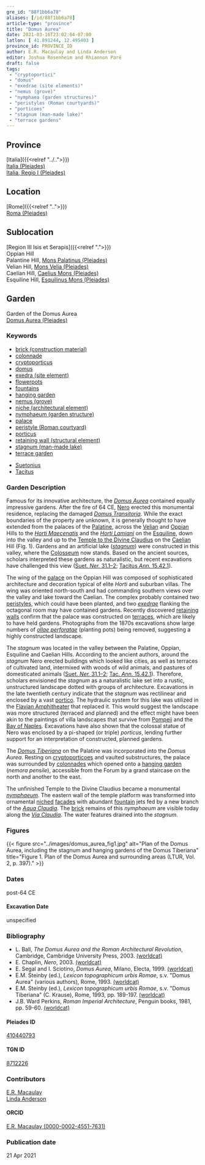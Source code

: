 ```yaml
---
gre_id: "88f1bb6a78"
aliases: [/id/88f1bb6a78]
article-type: "province"
title: "Domus Aurea"
date: 2021-03-16T23:02:04-07:00
latlon: [ 41.891244, 12.495403 ]
province_id: PROVINCE_ID
author: E.R. Macaulay and Linda Anderson
editor: Joshua Rosenheim and Rhiannon Paré
draft: false
tags:
 - "cryptoportici"
 - "domus"
 - "exedrae (site elements)"
 - "nemus (grove)"
 - "nymphaea (garden structures)"
 - "peristyles (Roman courtyards)"
 - "porticoes"
 - "stagnum (man-made lake)"
 - "terrace gardens"
---
```


## Province

[Italia]({{<relref "../..">}}) \
[Italia (Pleiades)](https://pleiades.stoa.org/places/1052) \
[Italia, Regio I (Pleiades)](https://pleiades.stoa.org/places/441075550)
<!-- -->
## Location

[Rome]({{<relref "..">}}) \
[Roma (Pleiades)](https://pleiades.stoa.org/places/423025)
<!-- -->
## Sublocation

[Region III Isis et Serapis]({{<relref ".">}}) \
Oppian Hill \
Palantine Hill, [Mons Palatinus (Pleiades)](https://pleiades.stoa.org/places/971691208) \
Velian Hill, [Mons Velia (Pleiades)](https://pleiades.stoa.org/places/157710058) \
Caelian Hill, [Caelius Mons (Pleiades)](https://pleiades.stoa.org/places/695491849) \
Esquiline Hill, [Esquilinus Mons (Pleiades)](https://pleiades.stoa.org/places/679976755)
<!-- -->
<!-- -->
<!-- -->
## Garden

Garden of the Domus Aurea \
[Domus Aurea (Pleiades)](https://pleiades.stoa.org/places/410440793)
<!-- -->
### Keywords
<!-- -->
- [brick (construction material)](http://vocab.getty.edu/page/aat/300010463)
- [colonnade](http://vocab.getty.edu/page/aat/300002613)
- [cryptoporticus](http://vocab.getty.edu/page/aat/300004295)
- [domus](http://vocab.getty.edu/page/aat/300005506)
- [exedra (site element)](http://vocab.getty.edu/page/aat/300081589)
- [flowerpots](http://vocab.getty.edu/page/aat/300194749)
- [fountains](http://vocab.getty.edu/page/aat/300006179)
- [hanging garden](http://vocab.getty.edu/page/aat/300008100)
- [nemus (grove)](http://vocab.getty.edu/page/aat/300008884)
- [niche (architectural element)](http://vocab.getty.edu/page/aat/300002704)
- [nymphaeum (garden structure)](http://vocab.getty.edu/page/aat/300006809)
- [palace](http://vocab.getty.edu/page/aat/300005734)
- [peristyle (Roman courtyard)](http://vocab.getty.edu/page/aat/300080971)
- [porticus](http://vocab.getty.edu/page/aat/300004145)
- [retaining wall (structural element)](http://vocab.getty.edu/page/aat/300005073)
- [stagnum (man-made lake)](http://vocab.getty.edu/page/aat/300263360)
- [terrace garden](http://vocab.getty.edu/page/aat/300404778)
<!-- -->
- [Suetonius](http://catalog.perseus.org/cite-collections/authors/urn:cite:perseus:author.1340)
- [Tacitus](http://catalog.perseus.org/cite-collections/authors/urn:cite:perseus:author.1357)
<!-- -->
<!-- -->
### Garden Description
<!-- -->
Famous for its innovative architecture, the [*Domus Aurea*](https://en.wikipedia.org/wiki/Domus_Aurea) contained equally impressive gardens. After the fire of 64 CE, [Nero](https://en.wikipedia.org/wiki/Nero) erected this monumental residence, replacing the damaged [*Domus Transitoria*](https://en.wikipedia.org/wiki/Domus_Transitoria). While the exact boundaries of the property are unknown, it is generally thought to have extended from the palaces of the [Palatine](https://en.wikipedia.org/wiki/Palatine_Hill), across the [Velian](https://en.wikipedia.org/wiki/Velian_Hill) and [Oppian](https://en.wikipedia.org/wiki/Oppian_Hill) Hills to the [*Horti Maecenatis*](https://en.wikipedia.org/wiki/Gardens_of_Maecenas) and the [*Horti Lamiani*](https://en.wikipedia.org/wiki/Horti_Lamiani) on the [Esquiline](https://en.wikipedia.org/wiki/Esquiline_Hill), down into the valley and up to the [Temple to the Divine Claudius](https://en.wikipedia.org/wiki/Temple_of_Claudius) on the [Caelian](https://en.wikipedia.org/wiki/Caelian_Hill) Hill (Fig. 1). Gardens and an artificial lake ([*stagnum*](http://vocab.getty.edu/page/aat/300263360)) were constructed in this valley, where the [Colosseum](https://en.wikipedia.org/wiki/Colosseum) now stands. Based on the ancient sources, scholars interpreted these gardens as naturalistic, but recent excavations have challenged this view ([Suet. *Ner.* 31.1–2](http://data.perseus.org/citations/urn:cts:latinLit:phi1348.abo016.perseus-lat1:31); [Tacitus *Ann.* 15.42.1](http://data.perseus.org/citations/urn:cts:latinLit:phi1351.phi005.perseus-lat1:15.42)).

The wing of the [palace](http://vocab.getty.edu/page/aat/300005734) on the Oppian Hill was composed of sophisticated architecture and decoration typical of elite *Horti* and suburban villas. The wing was oriented north-south and had commanding southern views over the valley and lake toward the Caelian<!--(Fig. 2)-->. The complex probably contained two [peristyles](https://en.wikipedia.org/wiki/Peristyle), which could have been planted, and two [*exedrae*](http://vocab.getty.edu/page/aat/300081589) flanking the octagonal room may have contained gardens. Recently discovered [retaining walls](http://vocab.getty.edu/page/aat/300005073) confirm that the palace was constructed on [terraces](http://vocab.getty.edu/page/aat/300004182), which are likely to have held gardens. Photographs from the 1870s excavations show large numbers of [*ollae perforatae*](https://brunelleschi.imss.fi.it/giardinoantico/egar.asp?c=24677) (planting pots) being removed, suggesting a highly constructed landscape.

The *stagnum* was located in the valley between the Palatine, Oppian, Esquiline and Caelian Hills. According to the ancient authors, around the *stagnum* Nero erected buildings which looked like cities, as well as terraces of cultivated land, intermixed with woods of wild animals, and pastures of domesticated animals ([Suet. *Ner.* 31.1–2](http://data.perseus.org/citations/urn:cts:latinLit:phi1348.abo016.perseus-lat1:31); [Tac. *Ann.* 15.42.1](http://data.perseus.org/citations/urn:cts:latinLit:phi1351.phi005.perseus-lat1:15.42)). Therefore, scholars envisioned the *stagnum* as a naturalistic lake set into a rustic, unstructured landscape dotted with groups of architecture. Excavations in the late twentieth century indicate that the *stagnum* was rectilinear and enclosed by a vast [portico](http://vocab.getty.edu/page/aat/300004145). The hydraulic system for this lake was utilized in the [Flavian Amphitheater](https://en.wikipedia.org/wiki/Colosseum) that replaced it. This would suggest the landscape was more structured (terraced and planned) and the effect might have been akin to the paintings of villa landscapes that survive from [Pompeii](https://en.wikipedia.org/wiki/Pompeii) and the [Bay of Naples](https://en.wikipedia.org/wiki/Gulf_of_Naples). Excavations have also shown that the colossal statue of Nero was enclosed by a pi-shaped (or triple) *porticus*, lending further support for an interpretation of constructed, planned gardens.

The [*Domus Tiberiana*](https://en.wikipedia.org/wiki/Domus_Tiberiana) on the Palatine was incorporated into the *Domus Aurea*. Resting on [cryptoporticoes](http://vocab.getty.edu/page/aat/300004295) and vaulted substructures, the palace was surrounded by [colonnades](http://vocab.getty.edu/page/aat/300002613) which opened onto a [hanging garden](http://vocab.getty.edu/page/aat/300008100) (*nemora pensile*), accessible from the Forum by a grand staircase on the north and another to the east.

The unfinished Temple to the Divine Claudius became a monumental [*nymphaeum*](http://vocab.getty.edu/page/aat/300006809). The eastern wall of the temple platform was transformed into ornamental [niched](http://vocab.getty.edu/page/aat/300002704) [facades](http://vocab.getty.edu/page/aat/300002526) with abundant [fountain](http://vocab.getty.edu/page/aat/300006179) jets fed by a new branch of the [*Aqua Claudia*](https://pleiades.stoa.org/places/423563). The [brick](http://vocab.getty.edu/page/aat/300010463) remains of this *nymphaeum* are visible today along the [*Via Claudia*](https://pleiades.stoa.org/places/688514720)<!--(Fig. 3)-->. The water features drained into the *stagnum*.
<!-- -->
### Figures
<!-- -->
{{< figure src="../images/domus_aurea_fig1.jpg" alt="Plan of the Domus Aurea, including the stagnum and hanging gardens of the Domus Tiberiana" title="Figure 1. Plan of the Domus Aurea and surrounding areas (LTUR, Vol. 2, p. 397)." >}}

<!--{{< figure src="../images/.jpg" alt="Gardens of the Oppian palace" title="Figure 2. Gardens of the Oppian palace (image source)." >}}-->

<!--{{< figure src="../images/.jpg" alt="Photograph of Neronian nymphaeum on the Caelian" title="Figure 3. Photograph of Neronian nymphaeum on the Caelian (image source)." >}}-->

### Dates

post-64 CE

#### Excavation Date

unspecified

### Bibliography

* L. Ball, *The Domus Aurea and the Roman Architectural Revolution*, Cambridge, Cambridge University Press, 2003. [(worldcat)](http://www.worldcat.org/oclc/185994172)
* E. Chaplin, *Nero*, 2003. [(worldcat)](http://www.worldcat.org/oclc/940668435)
* E. Segal and I. Sciotino, *Domus Aurea*, Milano, Electa, 1999. [(worldcat)](http://www.worldcat.org/oclc/1026067959)
* E.M. Steinby (ed.), *Lexicon topographicum urbis Romae*, s.v. "Domus Aurea" (various authors), Rome, 1993. [(worldcat)](http://www.worldcat.org/oclc/1114759113)
* E.M. Steinby (ed.), *Lexicon topographicum urbis Romae*, s.v. "Domus Tiberiana" (C. Krause), Rome, 1993, pp. 189-197. [(worldcat)](http://www.worldcat.org/oclc/1114759113)
* J.B. Ward Perkins, *Roman Imperial Architecture*, Penguin books, 1981, pp. 59-60. [(worldcat)](http://www.worldcat.org/oclc/1091918996)

#### Pleiades ID

[410440793](https://pleiades.stoa.org/places/410440793)

#### TGN ID

[8712226](http://vocab.getty.edu/page/tgn/8712226)

### Contributors

[E.R. Macaulay](https://emacaulaylewis.com)\
[Linda Anderson](#)<!--Find website-->

#### ORCID

[E.R. Macaulay (0000-0002-4551-7631)](https://orcid.org/0000-0002-4551-7631)
<!--ORCID for Linda Anderson-->

### Publication date


21 Apr 2021

